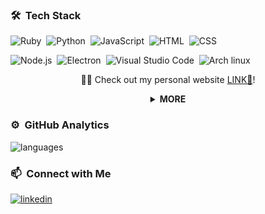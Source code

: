 
### 🛠 &nbsp;Tech Stack

![Ruby](https://img.shields.io/badge/-Ruby-141a20?style=flat&logo=ruby&logoColor=FFF)&nbsp;
![Python](https://img.shields.io/badge/-Python-141a20?style=flat&logo=python&logoColor=FFF)&nbsp;
![JavaScript](https://img.shields.io/badge/-JavaScript-141a20?style=flat&logo=javascript&logoColor=FFF)&nbsp;
![HTML](https://img.shields.io/badge/-HTML-141a20?style=flat&logo=HTML5&logoColor=FFF)&nbsp;
![CSS](https://img.shields.io/badge/-CSS-141a20?style=flat&logo=CSS3&logoColor=FFF)&nbsp;

![Node.js](https://img.shields.io/badge/-Node.js-141a20?style=flat&logo=node.js&logoColor=FFF)&nbsp;
![Electron](https://img.shields.io/badge/-Electron-141a20?style=flat&logo=electron&logoColor=FFF)&nbsp;
![Visual Studio Code](https://img.shields.io/badge/-Visual%20Studio%20Code-141a20?style=flat&logo=visual-studio-code&logoColor=FFF)&nbsp;
![Arch linux](https://img.shields.io/badge/-Arch_Linux-141a20?style=flat&logo=arch-linux&logoColor=FFF)&nbsp;
<div align="center">

👨‍💻 Check out my personal website [LINK🔗](https://pathsonthego.vercel.app)!

</div>

<details>
<summary align="center"> <b> MORE </b> </summary>

- 💭 Hope to: `0 Warning(s),0 Error(s)`
- 🌱 Learning Never Stops 🚀

</details>

### ⚙️ &nbsp;GitHub Analytics
![languages](https://github-readme-stats.vercel.app/api/top-langs/?username=ruperthnyagesoa&layout=compact&theme=gotham&border_color=2e3440&card_width=250&card_height=250)

### 📫 &nbsp;Connect with Me
[![linkedin](https://img.shields.io/badge/-Ruperth%20Nyagesoa-0072b1?style=flat&logo=LinkedIn&logoColor=white)](https://www.linkedin.com/in/ruperthnyagesoa/)

